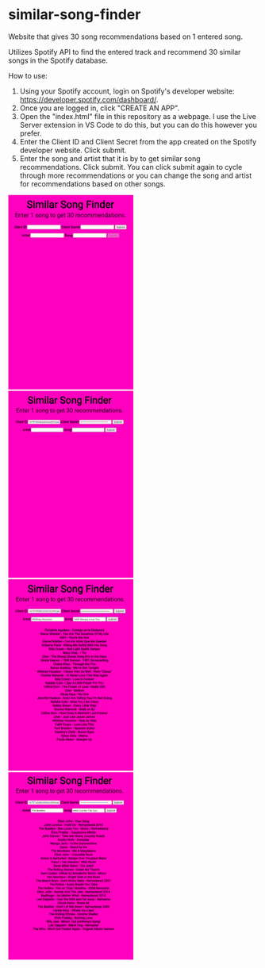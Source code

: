 # similar-song-finder
Website that gives 30 song recommendations based on 1 entered song.

Utilizes Spotify API to find the entered track and recommend 30 similar songs in the Spotify database.

How to use:

1. Using your Spotify account, login on Spotify's developer website: https://developer.spotify.com/dashboard/.
2. Once you are logged in, click "CREATE AN APP".
3. Open the "index.html" file in this repository as a webpage. I use the Live Server extension in VS Code to do this, but you can do this however you prefer.
4. Enter the Client ID and Client Secret from the app created on the Spotify developer website. Click submit.
5. Enter the song and artist that it is by to get similar song recommendations. Click submit. You can click submit again to cycle through more recommendations or you can change the song and artist for recommendations based on other songs.

<img src="screenshots/screenshot1.png" width="50%" height="50%" text-align="center">
<img src="screenshots/screenshot2.png" width="50%" height="50%">
<img src="screenshots/screenshot3.png" width="50%" height="50%">
<img src="screenshots/screenshot4.png" width="50%" height="50%">
